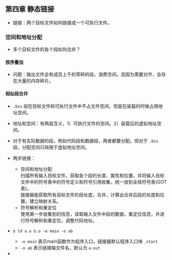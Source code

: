 ## 第四章 静态链接

- 链接：两个目标文件如何链接成一个可执行文件。

### 空间和地址分配

- 多个目标文件的各个段如何合并？

#### 按序叠加
- 问题：输出文件会有成百上千的零碎的段，浪费空间。且因为需要对齐，会存在大量的内存碎片。

#### 相似段合并
- `.bss` 段在目标文件和可执行文件中不占文件空间，但是在装载的时候占用地址空间。
- 地址和空间：有两层含义，1）可执行文件的空间。2）装载后的虚拟地址空间。
- 对于有实际数据的段，例如代码段和数据段，两者都要分配。但对于 `.bss` 段，分配空间只局限于虚拟地址空间。

- 两步链接：
    - 空间和地址分配  
    扫描所有输入目标文件，获取各个段的长度、属性和位置，并将输入目标文件中的符号表中的符号定义和符号引用收集，统一放到全局符号表(GOT表)。  
    链接器能获取所有目标文件的段长度，合并，计算出合并后段的长度和位置，建立映射关系。
    - 符号解析和重定位  
    使用第一步收集到的信息，读取输入文件中段的数据，重定位信息，并进行符号解析和重定位，调整代码地址。

- `$ ld a.o b.o -e main -o ab`  
    - `-e main` 表示main函数作为程序入口，链接器默认程序入口味 `_start`
    - `-o ab` 表示链接输文件名，默认为 `a.out`

- 